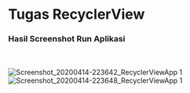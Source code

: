 # Tugas RecyclerView

### Hasil Screenshot Run Aplikasi
\
\
![Screenshot_20200414-223642_RecyclerViewApp 1](https://user-images.githubusercontent.com/46735362/79244129-b6810f80-7ea0-11ea-81e6-88838c579a7d.jpg)
\
![Screenshot_20200414-223648_RecyclerViewApp 1](https://user-images.githubusercontent.com/46735362/79244203-ce589380-7ea0-11ea-9b41-b320602d03c9.jpg)
